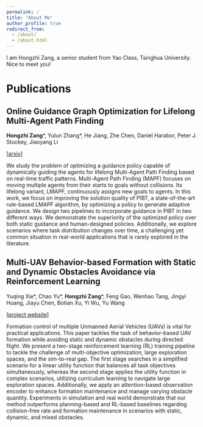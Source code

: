 ```yaml
---
permalink: /
title: "About Me"
author_profile: true
redirect_from: 
  - /about/
  - /about.html
---
```


I am Hongzhi Zang, a senior student from Yao Class, Tsinghua University. Nice to meet you!

# Publications

## Online Guidance Graph Optimization for Lifelong Multi-Agent Path Finding

**Hongzhi Zang***, Yulun Zhang*, He Jiang, Zhe Chen, Daniel Harabor, Peter J. Stuckey, Jiaoyang Li

[[arxiv](https://arxiv.org/abs/2411.16506)]

We study the problem of optimizing a guidance policy capable of dynamically guiding the agents for lifelong Multi-Agent Path Finding based on real-time traffic patterns. Multi-Agent Path Finding (MAPF) focuses on moving multiple agents from their starts to goals without collisions. Its lifelong variant, LMAPF, continuously assigns new goals to agents. In this work, we focus on improving the solution quality of PIBT, a state-of-the-art rule-based LMAPF algorithm, by optimizing a policy to generate adaptive guidance. We design two pipelines to incorporate guidance in PIBT in two different ways. We demonstrate the superiority of the optimized policy over both static guidance and human-designed policies. Additionally, we explore scenarios where task distribution changes over time, a challenging yet common situation in real-world applications that is rarely explored in the literature.

## Multi-UAV Behavior-based Formation with Static and Dynamic Obstacles Avoidance via Reinforcement Learning 

Yuqing Xie*, Chao Yu*, **Hongzhi Zang***, Feng Gao, Wenhao Tang, Jingyi Huang, Jiayu Chen, Botian Xu, Yi Wu, Yu Wang

[[project website](https://sites.google.com/view/uav-formation-with-avoidance)]

Formation control of multiple Unmanned Aerial Vehicles (UAVs) is vital for practical applications.  This paper tackles the task of behavior-based UAV formation while avoiding static and dynamic obstacles during directed flight. We present a two-stage reinforcement learning (RL) training pipeline to tackle the challenge of multi-objective optimization, large exploration spaces, and the sim-to-real gap. The first stage searches in a simplified scenario for a linear utility function that balances all task objectives simultaneously, whereas the second stage applies the utility function in complex scenarios, utilizing curriculum learning to navigate large exploration spaces. Additionally, we apply an attention-based observation encoder to enhance formation maintenance and manage varying obstacle quantity. Experiments in simulation and real world demonstrate that our method outperforms planning-based and RL-based baselines regarding collision-free rate and formation maintenance in scenarios with static, dynamic, and mixed obstacles.